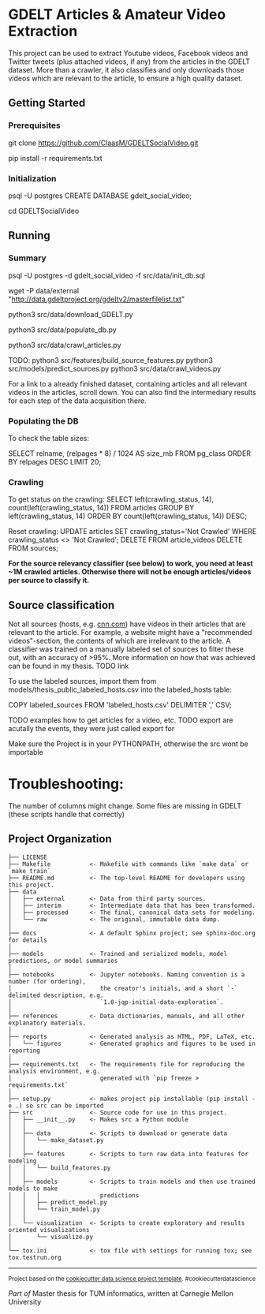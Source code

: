 # GDELT Articles & Amateur Video Extraction

This project can be used to extract Youtube videos, Facebook videos and Twitter tweets (plus attached videos, if any)
from the articles in the GDELT dataset.
More than a crawler, it also classifies and only downloads those videos which are relevant to the article,
to ensure a high quality dataset.

## Getting Started

### Prerequisites

git clone https://github.com/ClaasM/GDELTSocialVideo.git

pip install -r requirements.txt
### Initialization

psql -U postgres
CREATE DATABASE gdelt_social_video;

cd GDELTSocialVideo

## Running

### Summary

psql -U postgres -d gdelt_social_video -f src/data/init_db.sql

wget  -P data/external "http://data.gdeltproject.org/gdeltv2/masterfilelist.txt"

python3 src/data/download_GDELT.py

python3 src/data/populate_db.py

python3 src/data/crawl_articles.py

TODO:
python3 src/features/build_source_features.py
python3 src/models/predict_sources.py
python3 src/data/crawl_videos.py

For a link to a already finished dataset, containing articles and all relevant videos in the articles, scroll down.
You can also find the intermediary results for each step of the data acquisition there.


### Populating the DB

To check the table sizes:

SELECT relname, (relpages * 8) / 1024 AS size_mb FROM pg_class ORDER BY relpages DESC LIMIT 20;

### Crawling

To get status on the crawling:
SELECT left(crawling_status, 14), count(left(crawling_status, 14)) FROM articles GROUP BY left(crawling_status, 14) ORDER BY count(left(crawling_status, 14)) DESC;

Reset crawling:
UPDATE articles SET crawling_status='Not Crawled' WHERE crawling_status <> 'Not Crawled';
DELETE FROM article_videos
DELETE FROM sources;

**For the source relevancy classifier (see below) to work, you need at least ~1M crawled articles. Otherwise there will not be enough articles/videos per source to classify it.**

## Source classification

Not all sources (hosts, e.g. [cnn.com](cnn.com)) have videos in their articles that are relevant to the article.
For example, a website might have a "recommended videos"-section, the contents of which are irrelevant to the article.
A classifier was trained on a manually labeled set of sources to filter these out, with an accuracy of >95%.
More information on how that was achieved can be found in my thesis. TODO link

To use the labeled sources, import them from models/thesis_public_labeled_hosts.csv into the labeled_hosts table:

COPY labeled_sources FROM 'labeled_hosts.csv' DELIMITER ',' CSV;


TODO examples how to get articles for a video, etc.
TODO export are acutally the events, they were just called export for

Make sure the Project is in your PYTHONPATH, otherwise the src wont be importable

# Troubleshooting:

The number of columns might change.
Some files are missing in GDELT (these scripts handle that correctly)

Project Organization
------------

    ├── LICENSE
    ├── Makefile           <- Makefile with commands like `make data` or `make train`
    ├── README.md          <- The top-level README for developers using this project.
    ├── data
    │   ├── external       <- Data from third party sources.
    │   ├── interim        <- Intermediate data that has been transformed.
    │   ├── processed      <- The final, canonical data sets for modeling.
    │   └── raw            <- The original, immutable data dump.
    │
    ├── docs               <- A default Sphinx project; see sphinx-doc.org for details
    │
    ├── models             <- Trained and serialized models, model predictions, or model summaries
    │
    ├── notebooks          <- Jupyter notebooks. Naming convention is a number (for ordering),
    │                         the creator's initials, and a short `-` delimited description, e.g.
    │                         `1.0-jqp-initial-data-exploration`.
    │
    ├── references         <- Data dictionaries, manuals, and all other explanatory materials.
    │
    ├── reports            <- Generated analysis as HTML, PDF, LaTeX, etc.
    │   └── figures        <- Generated graphics and figures to be used in reporting
    │
    ├── requirements.txt   <- The requirements file for reproducing the analysis environment, e.g.
    │                         generated with `pip freeze > requirements.txt`
    │
    ├── setup.py           <- makes project pip installable (pip install -e .) so src can be imported
    ├── src                <- Source code for use in this project.
    │   ├── __init__.py    <- Makes src a Python module
    │   │
    │   ├── data           <- Scripts to download or generate data
    │   │   └── make_dataset.py
    │   │
    │   ├── features       <- Scripts to turn raw data into features for modeling
    │   │   └── build_features.py
    │   │
    │   ├── models         <- Scripts to train models and then use trained models to make
    │   │   │                 predictions
    │   │   ├── predict_model.py
    │   │   └── train_model.py
    │   │
    │   └── visualization  <- Scripts to create exploratory and results oriented visualizations
    │       └── visualize.py
    │
    └── tox.ini            <- tox file with settings for running tox; see tox.testrun.org


--------

<p><small>Project based on the <a target="_blank" href="https://drivendata.github.io/cookiecutter-data-science/">cookiecutter data science project template</a>. #cookiecutterdatascience</small></p>

*Part of* Master thesis for TUM informatics, written at Carnegie Mellon University
